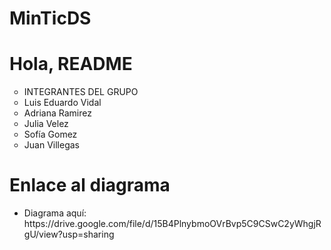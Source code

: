 # MinTicDS

<h1>Hola, README</h1>
<ul>
<li type="circle">INTEGRANTES DEL GRUPO</li>
<li type="circle">Luis Eduardo Vidal</li>
<li type="circle">Adriana Ramirez</li>
<li type="circle">Julia Velez</li>
<li type="circle">Sofía Gomez</li>
<li type="circle">Juan Villegas</li>
</ul>
<h1>Enlace al diagrama</h1>
<ul>
<li>Diagrama aquí: https://drive.google.com/file/d/15B4PlnybmoOVrBvp5C9CSwC2yWhgjRgU/view?usp=sharing</li>
</ul>
